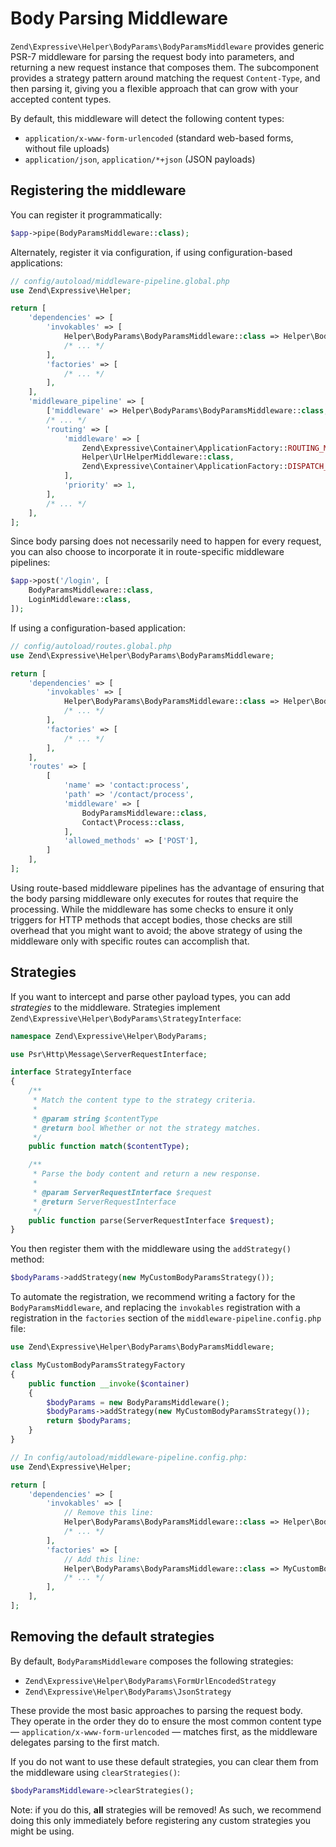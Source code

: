 # Body Parsing Middleware

`Zend\Expressive\Helper\BodyParams\BodyParamsMiddleware` provides generic PSR-7
middleware for parsing the request body into parameters, and returning a new
request instance that composes them. The subcomponent provides a strategy
pattern around matching the request `Content-Type`, and then parsing it, giving
you a flexible approach that can grow with your accepted content types.

By default, this middleware will detect the following content types:

- `application/x-www-form-urlencoded` (standard web-based forms, without file
  uploads)
- `application/json`, `application/*+json` (JSON payloads)

## Registering the middleware

You can register it programmatically:

```php
$app->pipe(BodyParamsMiddleware::class);
```

Alternately, register it via configuration, if using configuration-based applications:

```php
// config/autoload/middleware-pipeline.global.php
use Zend\Expressive\Helper;

return [
    'dependencies' => [
        'invokables' => [
            Helper\BodyParams\BodyParamsMiddleware::class => Helper\BodyParams\BodyParamsMiddleware::class,
            /* ... */
        ],
        'factories' => [
            /* ... */
        ],
    ],
    'middleware_pipeline' => [
        ['middleware' => Helper\BodyParams\BodyParamsMiddleware::class, 'priority' => 100],
        /* ... */
        'routing' => [
            'middleware' => [
                Zend\Expressive\Container\ApplicationFactory::ROUTING_MIDDLEWARE,
                Helper\UrlHelperMiddleware::class,
                Zend\Expressive\Container\ApplicationFactory::DISPATCH_MIDDLEWARE,
            ],
            'priority' => 1,
        ],
        /* ... */
    ],
];
```

Since body parsing does not necessarily need to happen for every request, you
can also choose to incorporate it in route-specific middleware pipelines:

```php
$app->post('/login', [
    BodyParamsMiddleware::class,
    LoginMiddleware::class,
]);
```

If using a configuration-based application:

```php
// config/autoload/routes.global.php
use Zend\Expressive\Helper\BodyParams\BodyParamsMiddleware;

return [
    'dependencies' => [
        'invokables' => [
            Helper\BodyParams\BodyParamsMiddleware::class => Helper\BodyParams\BodyParamsMiddleware::class,
            /* ... */
        ],
        'factories' => [
            /* ... */
        ],
    ],
    'routes' => [
        [
            'name' => 'contact:process',
            'path' => '/contact/process',
            'middleware' => [
                BodyParamsMiddleware::class,
                Contact\Process::class,
            ],
            'allowed_methods' => ['POST'],
        ]
    ],
];
```

Using route-based middleware pipelines has the advantage of ensuring that the
body parsing middleware only executes for routes that require the processing.
While the middleware has some checks to ensure it only triggers for HTTP
methods that accept bodies, those checks are still overhead that you might want
to avoid; the above strategy of using the middleware only with specific routes
can accomplish that.

## Strategies

If you want to intercept and parse other payload types, you can add *strategies*
to the middleware. Strategies implement `Zend\Expressive\Helper\BodyParams\StrategyInterface`:

```php
namespace Zend\Expressive\Helper\BodyParams;

use Psr\Http\Message\ServerRequestInterface;

interface StrategyInterface
{
    /**
     * Match the content type to the strategy criteria.
     *
     * @param string $contentType
     * @return bool Whether or not the strategy matches.
     */
    public function match($contentType);

    /**
     * Parse the body content and return a new response.
     *
     * @param ServerRequestInterface $request
     * @return ServerRequestInterface
     */
    public function parse(ServerRequestInterface $request);
}
```

You then register them with the middleware using the `addStrategy()` method:

```php
$bodyParams->addStrategy(new MyCustomBodyParamsStrategy());
```

To automate the registration, we recommend writing a factory for the
`BodyParamsMiddleware`, and replacing the `invokables` registration with a
registration in the `factories` section of the `middleware-pipeline.config.php`
file:

```php
use Zend\Expressive\Helper\BodyParams\BodyParamsMiddleware;

class MyCustomBodyParamsStrategyFactory
{
    public function __invoke($container)
    {
        $bodyParams = new BodyParamsMiddleware();
        $bodyParams->addStrategy(new MyCustomBodyParamsStrategy());
        return $bodyParams;
    }
}

// In config/autoload/middleware-pipeline.config.php:
use Zend\Expressive\Helper;

return [
    'dependencies' => [
        'invokables' => [
            // Remove this line:
            Helper\BodyParams\BodyParamsMiddleware::class => Helper\BodyParams\BodyParamsMiddleware::class,
            /* ... */
        ],
        'factories' => [
            // Add this line:
            Helper\BodyParams\BodyParamsMiddleware::class => MyCustomBodyParamsStrategyFactory::class,
            /* ... */
        ],
    ],
];
```

## Removing the default strategies

By default, `BodyParamsMiddleware` composes the following strategies:

- `Zend\Expressive\Helper\BodyParams\FormUrlEncodedStrategy`
- `Zend\Expressive\Helper\BodyParams\JsonStrategy`

These provide the most basic approaches to parsing the request body. They
operate in the order they do to ensure the most common content type &mdash;
`application/x-www-form-urlencoded` &mdash; matches first, as the middleware
delegates parsing to the first match.

If you do not want to use these default strategies, you can clear them from the
middleware using `clearStrategies()`:

```php
$bodyParamsMiddleware->clearStrategies();
```

Note: if you do this, **all** strategies will be removed! As such, we recommend
doing this only immediately before registering any custom strategies you might
be using.
